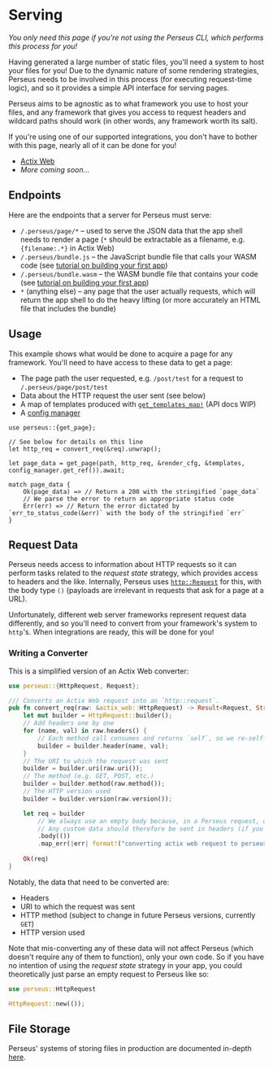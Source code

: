 # Serving

*You only need this page if you're not using the Perseus CLI, which performs this process for you!*

Having generated a large number of static files, you'll need a system to host your files for you! Due to the dynamic nature of some rendering strategies, Perseus needs to be involved in this process (for executing request-time logic), and so it provides a simple API interface for serving pages.

Perseus aims to be agnostic as to what framework you use to host your files, and any framework that gives you access to request headers and wildcard paths should work (in other words, any framework worth its salt).

If you're using one of our supported integrations, you don't have to bother with this page, nearly all of it can be done for you!

- [Actix Web](./integrations/actix-web.md)
- *More coming soon...*

## Endpoints

Here are the endpoints that a server for Perseus must serve:

- `/.perseus/page/*` – used to serve the JSON data that the app shell needs to render a page (`*` should be extractable as a filename, e.g. `{filename:.*}` in Actix Web)
- `/.perseus/bundle.js` – the JavaScript bundle file that calls your WASM code (see [tutorial on building your first app](./tutorials/first_app/intro.md))
- `/.perseus/bundle.wasm` – the WASM bundle file that contains your code (see [tutorial on building your first app](./tutorials/first_app/intro.md))
- `*` (anything else) – any page that the user actually requests, which will return the app shell to do the heavy lifting (or more accurately an HTML file that includes the bundle)

## Usage

This example shows what would be done to acquire a page for any framework. You'll need to have access to these data to get a page:

- The page path the user requested, e.g. `/post/test` for a request to `/.perseus/page/post/test`
- Data about the HTTP request the user sent (see below)
- A map of templates produced with [`get_templates_map!`]() (API docs WIP)
- A [config manager](./config_managers.md)

```rust,no_run,no_playground
use perseus::{get_page};

// See below for details on this line
let http_req = convert_req(&req).unwrap();

let page_data = get_page(path, http_req, &render_cfg, &templates, config_manager.get_ref()).await;

match page_data {
    Ok(page_data) => // Return a 200 with the stringified `page_data`
    // We parse the error to return an appropriate status code
    Err(err) => // Return the error dictated by `err_to_status_code(&err)` with the body of the stringified `err`
}
```

## Request Data

Perseus needs access to information about HTTP requests so it can perform tasks related to the *request state* strategy, which provides access to headers and the like. Internally, Perseus uses [`http::Request`](https://docs.rs/http/0.2.4/http/request/struct.Request.html) for this, with the body type `()` (payloads are irrelevant in requests that ask for a page at a URL).

Unfortunately, different web server frameworks represent request data differently, and so you'll need to convert from your framework's system to `http`'s. When integrations are ready, this will be done for you!

### Writing a Converter

This is a simplified version of an Actix Web converter:

```rust
use perseus::{HttpRequest, Request};

/// Converts an Actix Web request into an `http::request`.
pub fn convert_req(raw: &actix_web::HttpRequest) -> Result<Request, String> {
	let mut builder = HttpRequest::builder();
	// Add headers one by one
	for (name, val) in raw.headers() {
		// Each method call consumes and returns `self`, so we re-self-assign
		builder = builder.header(name, val);
	}
	// The URI to which the request was sent
	builder = builder.uri(raw.uri());
	// The method (e.g. GET, POST, etc.)
	builder = builder.method(raw.method());
	// The HTTP version used
	builder = builder.version(raw.version());

	let req = builder
		// We always use an empty body because, in a Perseus request, only the URI matters
		// Any custom data should therefore be sent in headers (if you're doing that, consider a dedicated API)
		.body(())
		.map_err(|err| format!("converting actix web request to perseus-compliant request failed: '{}'", err))?;
	
	Ok(req)
}
```

Notably, the data that need to be converted are:

- Headers
- URI to which the request was sent
- HTTP method (subject to change in future Perseus versions, currently `GET`)
- HTTP version used

Note that mis-converting any of these data will not affect Perseus (which doesn't require any of them to function), only your own code. So if you have no intention of using the *request state* strategy in your app, you could theoretically just parse an empty request to Perseus like so:

```rust
use perseus::HttpRequest

HttpRequest::new(());
```

## File Storage

Perseus' systems of storing files in production are documented in-depth [here](./config_managers.md).
